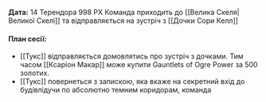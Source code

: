 **Дата:** 14 Терендора 998 РХ
Команда приходить до [[Велика Скеля|Великої Скелі]] та відправляється на зустріч з [[Дочки Сори Келл]]

#### **План сесії:**
- [[Тукс]] відправляється домовлятись про зустріч з дочками. Тим часом [[Ксаріон Макар]] може купити Gauntlets of Ogre Power за 500 золотих. 
- [[Тукс]] повернеться з запискою, яка вкаже на секретний вхід до будівлідучи по абсолютно темним коридорам, команда 